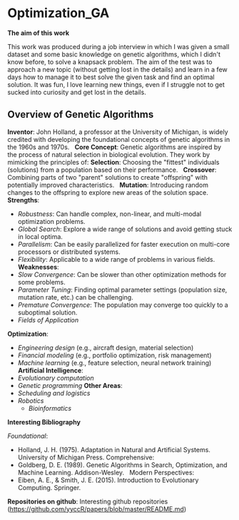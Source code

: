 # Optimization_GA
**The aim of this work**

This work was produced during a job interview in which I was given a small dataset and some basic knowledge on genetic algorithms, which I didn't know before, to solve a knapsack problem. The aim of the test was to approach a new topic (without getting lost in the details) and learn in a few days how to manage it to best solve the given task and find an optimal solution. 
It was fun, I love learning new things, even if I struggle not to get sucked into curiosity and get lost in the details.

## Overview of Genetic Algorithms

**Inventor**: John Holland, a professor at the University of Michigan, is widely credited with developing the foundational concepts of genetic algorithms in the 1960s and 1970s.   
**Core Concept**: Genetic algorithms are inspired by the process of natural selection in biological evolution. They work by mimicking the principles of:
**Selection**: Choosing the "fittest" individuals (solutions) from a population based on their performance.   
**Crossover**: Combining parts of two "parent" solutions to create "offspring" with potentially improved characteristics.   
**Mutation**: Introducing random changes to the offspring to explore new areas of the solution space.   
  
**Strengths**:
- *Robustness*: Can handle complex, non-linear, and multi-modal optimization problems.   
- *Global Search*: Explore a wide range of solutions and avoid getting stuck in local optima.   
- *Parallelism*: Can be easily parallelized for faster execution on multi-core processors or distributed systems.   
- *Flexibility*: Applicable to a wide range of problems in various fields.   
**Weaknesses**:
- *Slow Convergence*: Can be slower than other optimization methods for some problems.   
- *Parameter Tuning*: Finding optimal parameter settings (population size, mutation rate, etc.) can be challenging.
- *Premature Convergence*: The population may converge too quickly to a suboptimal solution.   
- *Fields of Application*

**Optimization**:
- *Engineering design* (e.g., aircraft design, material selection)   
- *Financial modeling* (e.g., portfolio optimization, risk management)   
- *Machine learning* (e.g., feature selection, neural network training)   
**Artificial Intelligence**:
- *Evolutionary computation*
- *Genetic programming*
**Other Areas**:
- *Scheduling and logistics*   
- *Robotics*   
  - *Bioinformatics*   

**Interesting Bibliography**

*Foundational*:
- Holland, J. H. (1975). Adaptation in Natural and Artificial Systems. University of Michigan Press.
Comprehensive:
- Goldberg, D. E. (1989). Genetic Algorithms in Search, Optimization, and Machine Learning. Addison-Wesley.   
Modern Perspectives:
- Eiben, A. E., & Smith, J. E. (2015). Introduction to Evolutionary Computing. Springer.

**Repositories on github**:
Interesting github repositories (https://github.com/yyccR/papers/blob/master/README.md)

